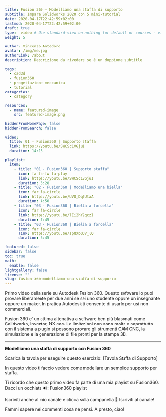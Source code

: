 ```yaml
---
title: Fusion 360 – Modelliamo una staffa di supporto
subtitle: Impara Solidworks 2020 con 5 mini-tutorial
date: 2020-04-17T22:42:59+02:00
lastmod: 2020-04-17T22:42:59+02:00
draft: true
type:  video # Use standard-view on nothing for default or courses - video - landingpage
weight: 5

author: Vincenzo Antedoro
avatar: /img/me.jpg
authorLink: /about
description: Descrizione da rivedere se è un doppione subtitle

tags:
  - cad3d
  - fusion360
  - progettazione meccanica
  - tutorial
categories:
  - category

resources:
  - name: featured-image
    src: featured-image.png

hiddenFromHomePage: false
hiddenFromSearch: false

video:
  title: 01 - Fusion360 | Supporto staffa
  link: https://youtu.be/SWCSc1VGjuI
  duration: 14:16

playlist:
  item:
    - title: "01 - Fusion360 | Supporto staffa"
      icon: fa fa-fw fa-play
      link: https://youtu.be/SWCSc1VGjuI
      duration: 6:28
    - title: "02 - Fusion360 | Modelliamo una biella"
      icon: far fa-circle
      link: https://youtu.be/UVO_DqfUtaA
      duration: 4:50
    - title: "03 - Fusion360 | Biella a forcella"
      icon: far fa-circle
      link: https://youtu.be/lEi2hY2qczI
      duration: 7:45
    - title: "03 - Fusion360 | Biella a forcella"
      icon: far fa-circle
      link: https://youtu.be/spQXbQOV_lQ
      duration: 6:45

featured: false
sidebar: false
toc: true
math:
  enable: false
lightgallery: false
license: ""
slug: fusion-360–modelliamo-una-staffa-di-supporto
---
```


Primo video della serie su Autodesk Fusion 360. Questo software lo puoi provare liberamente per due anni se sei uno studente oppure un insegnante oppure un maker. In pratica Autodesk ti consente di usarlo per usi non commerciali.

Fusion 360 e’ un ottima altenativa a software ben più blasonati come Solidworks, Inventor, NX ecc. Le limitazioni non sono molte e soprattutto con il sistema a plugin si possono provare gli strumenti CAM CNC, la simulazione e la generazione di file pronti per la stampa 3D.

---

**Modelliamo una staffa di supporto con Fusion 360**

Scarica la tavola per eseguire questo esercizio: [Tavola Staffa di Supporto]

In questo video ti faccio vedere come modellare un semplice supporto per staffa.

Ti ricordo che questo primo video fa parte di una mia playlist su Fusion360. Dacci un occhiata 🔊: Fusion360 playlist

Iscriviti anche al mio canale e clicca sulla campanella 🔔
Iscriviti al canale!

Fammi sapere nei commenti cosa ne pensi.
A presto, ciao!
